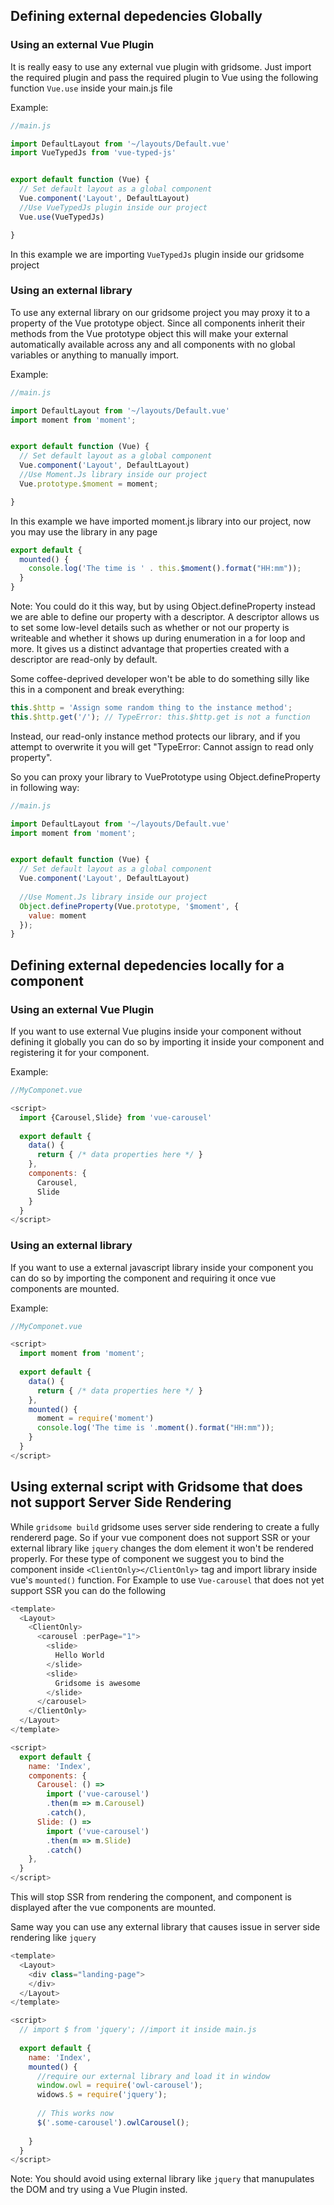## Defining external depedencies Globally

### Using an external Vue Plugin 
It is really easy to use any external vue plugin with gridsome. Just import the required plugin and pass the required plugin to Vue using the following function `Vue.use` inside your main.js file

Example:
```javascript
//main.js 

import DefaultLayout from '~/layouts/Default.vue'
import VueTypedJs from 'vue-typed-js'


export default function (Vue) {
  // Set default layout as a global component
  Vue.component('Layout', DefaultLayout)
  //Use VueTypedJs plugin inside our project
  Vue.use(VueTypedJs)

}
```
In this example we are importing `VueTypedJs` plugin inside our gridsome project

### Using an external library 
To use any external library on our gridsome project you may  proxy it to a property of the Vue prototype object. Since all components inherit their methods from the Vue prototype object this will make your external automatically available across any and all components with no global variables or anything to manually import.

Example:
```javascript
//main.js

import DefaultLayout from '~/layouts/Default.vue'
import moment from 'moment';


export default function (Vue) {
  // Set default layout as a global component
  Vue.component('Layout', DefaultLayout)
  //Use Moment.Js library inside our project
  Vue.prototype.$moment = moment;

}
```
In this example we have imported moment.js library into our project, now you may use the library in any page 
```javascript
export default {
  mounted() {
    console.log('The time is ' . this.$moment().format("HH:mm"));
  }
}
```
Note: You could do it this way, but by using Object.defineProperty instead we are able to define our property with a descriptor. A descriptor allows us to set some low-level details such as whether or not our property is writeable and whether it shows up during enumeration in a for loop and more. It gives us a distinct advantage that properties created with a descriptor are read-only by default.

Some coffee-deprived developer won't be able to do something silly like this in a component and break everything:
```javascript
this.$http = 'Assign some random thing to the instance method';
this.$http.get('/'); // TypeError: this.$http.get is not a function
```
Instead, our read-only instance method protects our library, and if you attempt to overwrite it you will get "TypeError: Cannot assign to read only property".

So you can proxy your library to VuePrototype using Object.defineProperty in following way:
```javascript
//main.js

import DefaultLayout from '~/layouts/Default.vue'
import moment from 'moment';


export default function (Vue) {
  // Set default layout as a global component
  Vue.component('Layout', DefaultLayout)
  
  //Use Moment.Js library inside our project
  Object.defineProperty(Vue.prototype, '$moment', {
    value: moment
  });
}
```

## Defining external depedencies locally for a component

### Using an external Vue Plugin 
If you want to use external Vue plugins inside your component without defining it globally you can do so by importing it inside your component and registering it for your component.

Example:
```javascript
//MyComponet.vue

<script>
  import {Carousel,Slide} from 'vue-carousel'
  
  export default {
    data() {
      return { /* data properties here */ }
    },
    components: {
      Carousel,
      Slide
    }
  }
</script>
```

### Using an external library 
If you want to use a external javascript library inside your component you can do so by importing the component and requiring it once vue components are mounted.

Example:
```javascript
//MyComponet.vue

<script>
  import moment from 'moment';
  
  export default {
    data() {
      return { /* data properties here */ }
    },
    mounted() {
      moment = require('moment')
      console.log('The time is '.moment().format("HH:mm"));
    }
  }
</script>
```

## Using external script with Gridsome that does not support Server Side Rendering
While `gridsome build` gridsome uses server side rendering to create a fully rendererd page. So if your vue component does not support SSR or your external library like `jquery` changes the dom element it won't be rendered properly. For these type of component we suggest you to bind the component inside `<ClientOnly></ClientOnly>` tag and import library inside vue's `mounted()` function.
For Example to use `Vue-carousel` that does not yet support SSR you can do the following
```javascript
<template>
  <Layout>
    <ClientOnly>
      <carousel :perPage="1">
        <slide>
          Hello World
        </slide>
        <slide>
          Gridsome is awesome
        </slide>
      </carousel>
    </ClientOnly>
  </Layout>
</template>

<script>
  export default {
    name: 'Index',
    components: {
      Carousel: () =>
        import ('vue-carousel')
        .then(m => m.Carousel)
        .catch(),
      Slide: () =>
        import ('vue-carousel')
        .then(m => m.Slide)
        .catch()
    },
  }
</script>
```
This will stop SSR from rendering the component, and component is displayed after the vue components are mounted.

Same way you can use any external library that causes issue in server side rendering like `jquery`
```javascript
<template>
  <Layout>
    <div class="landing-page">
    </div>
  </Layout>
</template>

<script>
  // import $ from 'jquery'; //import it inside main.js
  
  export default {
    name: 'Index',
    mounted() {
      //require our external library and load it in window
      window.owl = require('owl-carousel');
      widows.$ = require('jquery');
  
      // This works now
      $('.some-carousel').owlCarousel();
  
    }
  }
</script>
```

Note: You should avoid using external library like `jquery` that manupulates the DOM and try using a Vue Plugin insted.

